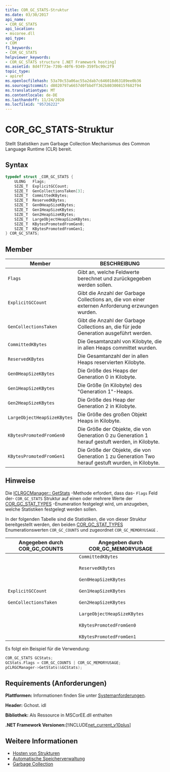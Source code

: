 ```yaml
---
title: COR_GC_STATS-Struktur
ms.date: 03/30/2017
api_name:
- COR_GC_STATS
api_location:
- mscoree.dll
api_type:
- COM
f1_keywords:
- COR_GC_STATS
helpviewer_keywords:
- COR_GC_STATS structure [.NET Framework hosting]
ms.assetid: 8d4ff73e-739b-40f6-9349-359fbc99c2f9
topic_type:
- apiref
ms.openlocfilehash: 53a70c53a06ac55a2dab7c646018d63189ee0b36
ms.sourcegitcommit: d8020797a6657d0fbbdff362b80300815f682f94
ms.translationtype: MT
ms.contentlocale: de-DE
ms.lasthandoff: 11/24/2020
ms.locfileid: "95726222"
---
```

# <a name="cor_gc_stats-structure"></a>COR_GC_STATS-Struktur

Stellt Statistiken zum Garbage Collection Mechanismus des Common Language Runtime (CLR) bereit.  
  
## <a name="syntax"></a>Syntax  
  
```cpp  
typedef struct _COR_GC_STATS {  
    ULONG   Flags;
    SIZE_T  ExplicitGCCount;  
    SIZE_T  GenCollectionsTaken[3];  
    SIZE_T  CommittedKBytes;
    SIZE_T  ReservedKBytes;  
    SIZE_T  Gen0HeapSizeKBytes;  
    SIZE_T  Gen1HeapSizeKBytes;  
    SIZE_T  Gen2HeapSizeKBytes;  
    SIZE_T  LargeObjectHeapSizeKBytes;  
    SIZE_T  KBytesPromotedFromGen0;  
    SIZE_T  KBytesPromotedFromGen1;  
} COR_GC_STATS;  
```  
  
## <a name="members"></a>Member  
  
|Member|BESCHREIBUNG|  
|------------|-----------------|  
|`Flags`|Gibt an, welche Feldwerte berechnet und zurückgegeben werden sollen.|  
|`ExplicitGCCount`|Gibt die Anzahl der Garbage Collections an, die von einer externen Anforderung erzwungen wurden.|  
|`GenCollectionsTaken`|Gibt die Anzahl der Garbage Collections an, die für jede Generation ausgeführt werden.|  
|`CommittedKBytes`|Die Gesamtanzahl von Kilobyte, die in allen Heaps committet wurden.|  
|`ReservedKBytes`|Die Gesamtanzahl der in allen Heaps reservierten Kilobyte.|  
|`Gen0HeapSizeKBytes`|Die Größe des Heaps der Generation 0 in Kilobyte.|  
|`Gen1HeapSizeKBytes`|Die Größe (in Kilobyte) des "Generation 1"-Heaps.|  
|`Gen2HeapSizeKBytes`|Die Größe des Heap der Generation 2 in Kilobyte.|  
|`LargeObjectHeapSizeKBytes`|Die Größe des großen Objekt Heaps in Kilobyte.|  
|`KBytesPromotedFromGen0`|Die Größe der Objekte, die von Generation 0 zu Generation 1 herauf gestuft werden, in Kilobyte.|  
|`KBytesPromotedFromGen1`|Die Größe der Objekte, die von Generation 1 zu Generation Two herauf gestuft wurden, in Kilobyte.|  
  
## <a name="remarks"></a>Hinweise  

 Die [ICLRGCManager:: GetStats](iclrgcmanager-getstats-method.md) -Methode erfordert, dass das- `Flags` Feld der- `COR_GC_STATS` Struktur auf einen oder mehrere Werte der [COR_GC_STAT_TYPES](cor-gc-stat-types-enumeration.md) -Enumeration festgelegt wird, um anzugeben, welche Statistiken festgelegt werden sollen.  
  
 In der folgenden Tabelle sind die Statistiken, die von dieser Struktur bereitgestellt werden, den beiden [COR_GC_STAT_TYPES](cor-gc-stat-types-enumeration.md) Enumerationswerten `COR_GC_COUNTS` und zugeordnet `COR_GC_MEMORYUSAGE` .  
  
|Angegeben durch COR_GC_COUNTS|Angegeben durch COR_GC_MEMORYUSAGE|  
|----------------------------------|---------------------------------------|  
|`ExplicitGCCount`<br /><br /> `GenCollectionsTaken`|`CommittedKBytes`<br /><br /> `ReservedKBytes`<br /><br /> `Gen0HeapSizeKBytes`<br /><br /> `Gen1HeapSizeKBytes`<br /><br /> `Gen2HeapSizeKBytes`<br /><br /> `LargeObjectHeapSizeKBytes`<br /><br /> `KBytesPromotedFromGen0`<br /><br /> `KBytesPromotedFromGen1`|  
  
 Es folgt ein Beispiel für die Verwendung:  
  
```cpp  
COR_GC_STATS GCStats;  
GCStats.Flags = COR_GC_COUNTS | COR_GC_MEMORYUSAGE;  
pCLRGCManager->GetStats(&GCStats);  
```  
  
## <a name="requirements"></a>Requirements (Anforderungen)  

 **Plattformen:** Informationen finden Sie unter [Systemanforderungen](../../get-started/system-requirements.md).  
  
 **Header:** Gchost. idl  
  
 **Bibliothek:** Als Ressource in MSCorEE.dll enthalten  
  
 **.NET Framework Versionen:**[!INCLUDE[net_current_v10plus](../../../../includes/net-current-v10plus-md.md)]  
  
## <a name="see-also"></a>Weitere Informationen

- [Hosten von Strukturen](hosting-structures.md)
- [Automatische Speicherverwaltung](../../../standard/automatic-memory-management.md)
- [Garbage Collection](../../../standard/garbage-collection/index.md)
